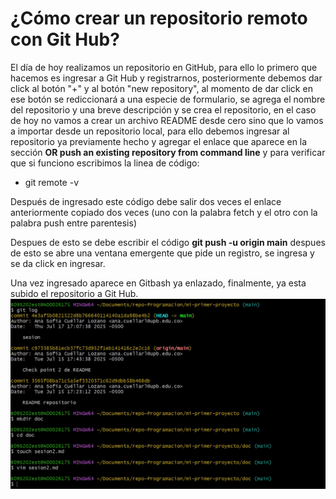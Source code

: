 # ¿Cómo crear un repositorio remoto con Git Hub?

El día de hoy realizamos un repositorio en GitHub, para ello lo primero que hacemos es ingresar a Git Hub y registrarnos, posteriormente debemos dar click al botón "+" y al botón "new repository", al momento de dar click en ese botón se rediccionará a una especie de formulario, se agrega el nombre del repositorio y una breve descripción y se crea el repositorio, en el caso de hoy no vamos a crear un archivo README desde cero sino que lo vamos a importar desde un repositorio local, para ello debemos ingresar al repositorio ya previamente hecho y agregar el enlace que aparece en la sección **OR push an existing repository from command line**  y para verificar que si funciono escribimos la linea de código:

- git remote -v

Después de ingresado este código debe salir dos veces el enlace anteriormente copiado dos veces (uno con la palabra fetch y el otro con la palabra push entre parentesis)

Despues de esto se debe escribir el código **git push -u origin main** despues de esto se abre una ventana emergente que pide un registro, se ingresa y se da click en ingresar.

Una vez ingresado aparece en Gitbash ya enlazado, finalmente, ya esta subido el repositorio a Git Hub.
![texto](Captura.jpg)
